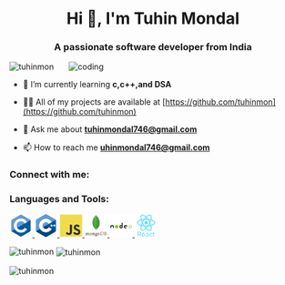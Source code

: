 <h1 align="center">Hi 👋, I'm Tuhin Mondal</h1>
<h3 align="center">A passionate software developer from India</h3>
<img align="right"alt="coding"width="400"src="https://camo.githubusercontent.com/cae12fddd9d6982901d82580bdf321d81fb299141098ca1c2d4891870827bf17/68747470733a2f2f6d69726f2e6d656469756d2e636f6d2f6d61782f313336302f302a37513379765349765f7430696f4a2d5a2e676966">

<p align="left"> <img src="https://komarev.com/ghpvc/?username=tuhinmon&label=Profile%20views&color=0e75b6&style=flat" alt="tuhinmon" /> </p>

- 🌱 I’m currently learning **c,c++,and DSA**

- 👨‍💻 All of my projects are available at [https://github.com/tuhinmon](https://github.com/tuhinmon)

- 💬 Ask me about **tuhinmondal746@gmail.com**

- 📫 How to reach me **uhinmondal746@gmail.com**

<h3 align="left">Connect with me:</h3>
<p align="left">
</p>

<h3 align="left">Languages and Tools:</h3>
<p align="left"> <a href="https://www.cprogramming.com/" target="_blank" rel="noreferrer"> <img src="https://raw.githubusercontent.com/devicons/devicon/master/icons/c/c-original.svg" alt="c" width="40" height="40"/> </a> <a href="https://www.w3schools.com/cpp/" target="_blank" rel="noreferrer"> <img src="https://raw.githubusercontent.com/devicons/devicon/master/icons/cplusplus/cplusplus-original.svg" alt="cplusplus" width="40" height="40"/> </a> <a href="https://developer.mozilla.org/en-US/docs/Web/JavaScript" target="_blank" rel="noreferrer"> <img src="https://raw.githubusercontent.com/devicons/devicon/master/icons/javascript/javascript-original.svg" alt="javascript" width="40" height="40"/> </a> <a href="https://www.mongodb.com/" target="_blank" rel="noreferrer"> <img src="https://raw.githubusercontent.com/devicons/devicon/master/icons/mongodb/mongodb-original-wordmark.svg" alt="mongodb" width="40" height="40"/> </a> <a href="https://nodejs.org" target="_blank" rel="noreferrer"> <img src="https://raw.githubusercontent.com/devicons/devicon/master/icons/nodejs/nodejs-original-wordmark.svg" alt="nodejs" width="40" height="40"/> </a> <a href="https://reactjs.org/" target="_blank" rel="noreferrer"> <img src="https://raw.githubusercontent.com/devicons/devicon/master/icons/react/react-original-wordmark.svg" alt="react" width="40" height="40"/> </a> </p>

<p><img align="left" src="https://github-readme-stats.vercel.app/api/top-langs?username=tuhinmon&show_icons=true&locale=en&layout=compact" alt="tuhinmon" /></p>

<p>&nbsp;<img align="center" src="https://github-readme-stats.vercel.app/api?username=tuhinmon&show_icons=true&locale=en" alt="tuhinmon" /></p>

<p><img align="center" src="https://github-readme-streak-stats.herokuapp.com/?user=tuhinmon&" alt="tuhinmon" /></p>
